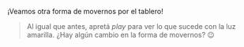 <gs-toolbox toolbox-url="https://raw.githubusercontent.com/MumukiProject/mumuki-guia-gobstones-primeros-programas-kids/master/toolbox.xml"></gs-toolbox>

¡Veamos otra forma de movernos por el tablero!

> Al igual que antes, apretá _play_ para ver lo que sucede con la luz amarilla. ¿Hay algún cambio en la forma de movernos? :wink: 